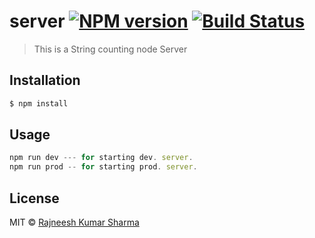 # server [![NPM version](https://badge.fury.io/js/server.svg)](https://npmjs.org/package/server) [![Build Status](https://travis-ci.org/rajneeshksharma/server.svg?branch=master)](https://travis-ci.org/rajneeshksharma/server)

> This is a String counting node Server

## Installation

```sh
$ npm install
```

## Usage

```js
npm run dev --- for starting dev. server.
npm run prod -- for starting prod. server.
```

## License

MIT © [Rajneesh Kumar Sharma](https://github.com/rajneeshksharma)
